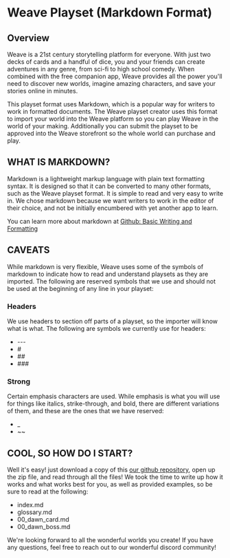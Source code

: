 # Weave Playset (Markdown Format)

## Overview
Weave is a 21st century storytelling platform for everyone. With just two decks of cards and a handful of dice, you and your friends can create adventures in any genre, from sci-fi to high school comedy. When combined with the free companion app, Weave provides all the power you'll need to discover new worlds, imagine amazing characters, and save your stories online in minutes.

This playset format uses Markdown, which is a popular way for writers to work in formatted documents. The Weave playset creator uses this format to import your world into the Weave platform so you can play Weave in the world of your making. Additionally you can submit the playset to be approved into the Weave storefront so the whole world can purchase and play.

## WHAT IS MARKDOWN?
Markdown is a lightweight markup language with plain text formatting syntax. It is designed so that it can be converted to many other formats, such as the Weave playset format. It is simple to read and very easy to write in. We chose markdown because we want writers to work in the editor of their choice, and not be initially encumbered with yet another app to learn.

You can learn more about markdown at [Github: Basic Writing and Formatting](https://help.github.com/articles/basic-writing-and-formatting-syntax)

## CAVEATS
While markdown is very flexible, Weave uses some of the symbols of markdown to indicate how to read and understand playsets as they are imported. The following are reserved symbols that we use and should not be used at the beginning of any line in your playset:

### Headers
We use headers to section off parts of a playset, so the importer will know what is what. The following are symbols we currently use for headers:

- \---
- \#
- \##
- \###

### Strong
Certain emphasis characters are used. While emphasis is what you will use for things like italics, strike-through, and bold, there are different variations of them, and these are the ones that we have reserved:

- \_
- \~~


## COOL, SO HOW DO I START?
Well it's easy! just download a copy of this [our github repository](https://github.com/monoclesociety/weave-md-playset), open up the zip file, and read through all the files! We took the time to write up how it works and what works best for you, as well as provided examples, so be sure to read at the following:

- index.md
- glossary.md
- 00\_dawn\_card.md
- 00\_dawn\_boss.md

We're looking forward to all the wonderful worlds you create! If you have any questions, feel free to reach out to our wonderful discord community!